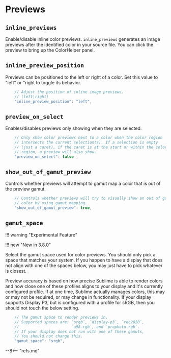 # Previews

## `inline_previews`

Enable/disable inline color previews. `inline_previews` generates an image previews after the identified color in your
source file.  You can click the preview to bring up the ColorHelper panel.

## `inline_preview_position`

Previews can be positioned to the left or right of a color. Set this value to "left" or "right to toggle its behavior.

```js
    // Adjust the position of inline image previews.
    // (left|right)
    "inline_preview_position": "left",
```

## `preview_on_select`

Enables/disables previews only showing when they are selected.

```js
    // Only show color previews next to a color when the color region
    // intersects the current selection(s). If a selection is empty
    // (just a caret), if the caret is at the start or within the color
    // region, a preview will also show.
    "preview_on_select": false ,
```

## `show_out_of_gamut_preview`

Controls whether previews will attempt to gamut map a color that is out of the preview gamut.

```js
    // Controls whether previews will try to visually show an out of gamut
    // color by using gamut mapping.
    "show_out_of_gamut_preview": true,
```

## `gamut_space`

!!! warning "Experimental Feature"

!!! new "New in 3.8.0"

Select the gamut space used for color previews. You should only pick a space that matches your system. If you happen
to have a display that does not align with one of the spaces below, you may just have to pick whatever is closest.

Preview accuracy is based on how precise Sublime is able to render colors and how close one of these profiles aligns
to your display and it's currently configured profile. If at one time, Sublime actually manages colors, this may or may
not be required, or may change in functionality. If your display supports Display P3, but is configured with a profile
for sRGB, then you should not touch the below setting.

```js
    // The gamut space to render previews in.
    // Supported spaces are: `srgb`, `display-p3`, `rec2020`,
    //                       `a98-rgb`, and `prophoto-rgb`.
    // If your display does not run with one of these gamuts,
    // You should not change this.
    "gamut_space": "srgb",
```

--8<-- "refs.md"
